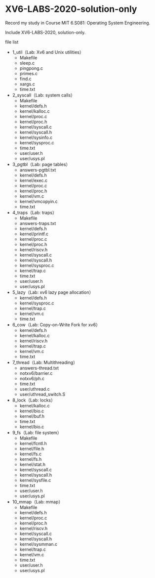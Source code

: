 # XV6-LABS-2020-solution-only
Record my study in Course MIT 6.S081: Operating System Engineering.

Include XV6-LABS-2020, solution-only.



file list

- 1_util（Lab: Xv6 and Unix utilities）
    - Makefile
    - sleep.c
    - pingpong.c
    - primes.c
    - find.c
    - xargs.c
    - time.txt
- 2_syscall（Lab: system calls）
    - Makefile
    - kernel/defs.h
    - kernel/kalloc.c
    - kernel/proc.c
    - kernel/proc.h
    - kernel/syscall.c
    - kernel/syscall.h
    - kernel/sysinfo.c
    - kernel/sysproc.c
    - time.txt
    - user/user.h
    - user/usys.pl
- 3_pgtbl（Lab: page tables）
    - answers-pgtbl.txt
    - kernel/defs.h
    - kernel/exec.c
    - kernel/proc.c
    - kernel/proc.h
    - kernel/vm.c
    - kernel/vmcopyin.c
    - time.txt
- 4_traps（Lab: traps）
    - Makefile
    - answers-traps.txt
    - kernel/defs.h
    - kernel/printf.c
    - kernel/proc.c
    - kernel/proc.h
    - kernel/riscv.h
    - kernel/syscall.c
    - kernel/syscall.h
    - kernel/sysproc.c
    - kernel/trap.c
    - time.txt
    - user/user.h
    - user/usys.pl
- 5_lazy（Lab: xv6 lazy page allocation）
    - kernel/defs.h
    - kernel/sysproc.c
    - kernel/trap.c
    - kernel/vm.c
    - time.txt
- 6_cow（Lab: Copy-on-Write Fork for xv6）
    - kernel/defs.h
    - kernel/kalloc.c
    - kernel/riscv.h
    - kernel/trap.c
    - kernel/vm.c
    - time.txt
- 7_thread（Lab: Multithreading）
    - answers-thread.txt
    - notxv6/barrier.c
    - notxv6/ph.c
    - time.txt
    - user/uthread.c
    - user/uthread_switch.S
- 8_lock（Lab: locks）
    - kernel/kalloc.c
    - kernel/bio.c
    - kernel/buf.h
    - time.txt
    - kernel/bio.c
- 9_fs（Lab: file system）
    - Makefile
    - kernel/fcntl.h
    - kernel/file.h
    - kernel/fs.c
    - kernel/fs.h
    - kernel/stat.h
    - kernel/syscall.c
    - kernel/syscall.h
    - kernel/sysfile.c
    - time.txt
    - user/user.h
    - user/usys.pl
- 10_mmap（Lab: mmap）
    - Makefile
    - kernel/defs.h
    - kernel/proc.c
    - kernel/proc.h
    - kernel/riscv.h
    - kernel/syscall.c
    - kernel/syscall.h
    - kernel/sysmman.c
    - kernel/trap.c
    - kernel/vm.c
    - time.txt
    - user/user.h
    - user/usys.pl


